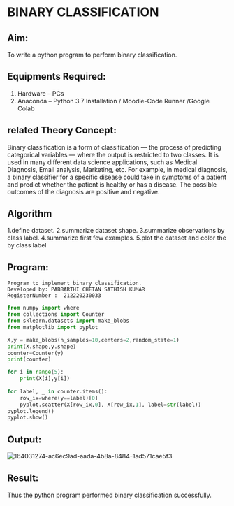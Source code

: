 # BINARY CLASSIFICATION
## Aim:
To write a python program to perform binary classification.

## Equipments Required:
1. Hardware – PCs
2. Anaconda – Python 3.7 Installation / Moodle-Code Runner /Google Colab

## related Theory Concept:
Binary classification is a form of classification — the process of predicting categorical variables — where the output is restricted to two classes. It is used in many different data science applications, such as Medical Diagnosis, Email analysis, Marketing, etc. For example, in medical diagnosis, a binary classifier for a specific disease could take in symptoms of a patient and predict whether the patient is healthy or has a disease. The possible outcomes of the diagnosis are positive and negative.

## Algorithm
1.define dataset.
2.summarize dataset shape.
3.summarize observations by class label.
4.summarize first few examples.
5.plot the dataset and color the by class label

## Program:
```
Program to implement binary classification.
Developed by: PABBARTHI CHETAN SATHISH KUMAR
RegisterNumber :  212220230033

```
```python
from numpy import where
from collections import Counter
from sklearn.datasets import make_blobs
from matplotlib import pyplot

X,y = make_blobs(n_samples=10,centers=2,random_state=1)
print(X.shape,y.shape)
counter=Counter(y)
print(counter)

for i in range(5):
    print(X[i],y[i])
    
for label, _ in counter.items():
    row_ix=where(y==label)[0]
    pyplot.scatter(X[row_ix,0], X[row_ix,1], label=str(label))
pyplot.legend()
pyplot.show()
```

## Output:
![164031274-ac6ec9ad-aada-4b8a-8484-1ad571cae5f3](https://user-images.githubusercontent.com/75260837/164069103-e6b9fe6f-dc67-4e34-a668-1bc55fe47b70.jpeg)


## Result:
Thus the python program performed binary classification successfully.
